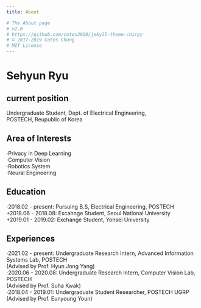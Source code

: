 ```yaml
---
title: About

# The About page
# v2.0
# https://github.com/cotes2020/jekyll-theme-chirpy
# © 2017-2019 Cotes Chung
# MIT License
---
```


# Sehyun Ryu
## current position
Undergraduate Student, Dept. of Electrical Engineering,  
POSTECH, Reupublic of Korea
## Area of Interests 
⋅Privacy in Deep Learning  
⋅Computer Vision  
⋅Robotics System  
⋅Neural Engineering  
## Education
⋅2018.02 - present: Pursuing B.S, Electrical Engineering, POSTECH  
+2018.06 - 2018.08: Excahnge Student, Seoul National University  
+2019.01 - 2019.02: Exchange Student, Yonsei University
## Experiences
⋅2021.02 - present: Undergraduate Research Intern, Advanced Information Systems Lab, POSTECH  
  (Advised by Prof. Hyun Jong Yang)  
⋅2020.06 - 2020.08: Undergraduate Research Intern, Computer Vision Lab, POSTECH  
  (Advised by Prof. Suha Kwak)   
⋅2018.04 - 2019.01: Undergraduate Student Researcher, POSTECH UGRP  
  (Advised by Prof. Eunyoung Youn)  
  <br />

